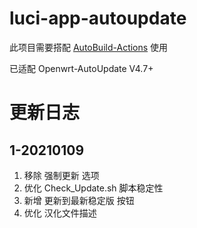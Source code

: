 # luci-app-autoupdate

此项目需要搭配 [AutoBuild-Actions](https://github.com/Hyy2001X/AutoBuild-Actions) 使用

已适配 Openwrt-AutoUpdate V4.7+

# 更新日志

## 1-20210109

   1. 移除 强制更新 选项
   2. 优化 Check_Update.sh 脚本稳定性
   3. 新增 更新到最新稳定版 按钮
   4. 优化 汉化文件描述

